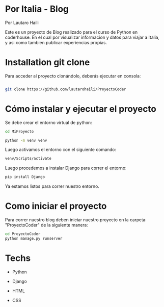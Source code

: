 # Por Italia - Blog

Por Lautaro Haili

Este es un proyecto de Blog realizado para el curso de Python en coderhouse. En el cual por visualizar informacion y datos para viajar a Italia, y asi como tambien publicar experiencias propias.

# Installation git clone

Para acceder al proyecto clonándolo, deberás ejecutar en consola:

```bash

git clone https://github.com/lautarohaili/ProyectoCoder

```

# Cómo instalar y ejecutar el proyecto

Se debe crear el entorno virtual de python:

```bash
cd MiProyecto

python -m venv venv
```

Luego activamos el entorno con el siguiente comando:

```bash
venv/Scripts/activate
```

Luego procedemos a instalar Django para correr el entorno:

```bash
pip install Django
```

Ya estamos listos para correr nuestro entorno.

# Como iniciar el proyecto

Para correr nuestro blog deben iniciar nuestro proyecto en la carpeta "ProyectoCoder" de la siguiente manera:

```bash
cd ProyectoCoder
python manage.py runserver
```

# Techs

- Python

- Django

- HTML

- CSS

